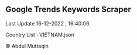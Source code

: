 

## Google Trends Keywords Scraper 
 
Last Update 16-12-2022 , 16:40:06

Country List :
VIETNAM.json



© Abdul Muttaqin 
